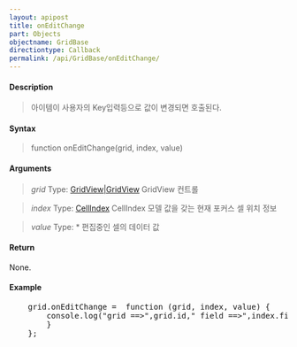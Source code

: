 ```yaml
---
layout: apipost
title: onEditChange
part: Objects
objectname: GridBase
directiontype: Callback
permalink: /api/GridBase/onEditChange/
---
```



#### Description

> 아이템이 사용자의 Key입력등으로 값이 변경되면 호출된다.

#### Syntax

> function onEditChange(grid, index, value)

#### Arguments

> *grid*
> Type: [GridView|GridView](/api/GridBase/)
> GridView 컨트롤

> *index*
> Type: [CellIndex](/api/GridBase/)
> CellIndex 모델 값을 갖는 현재 포커스 셀 위치 정보

> *value*
> Type: *
> 편집중인 셀의 데이터 값

#### Return

None.

#### Example

<pre class="prettyprint">
    grid.onEditChange =  function (grid, index, value) {
        console.log("grid ==>",grid.id," field ==>",index.fieldName," value==>",value);
        }
    };
</pre>

